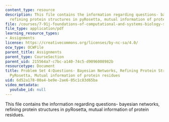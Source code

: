 ```yaml
---
content_type: resource
description: This file contains the information regarding questions- bayesian networks,
  refining protein structures in pyRosetta, mutual information of protein residues.
file: /courses/7-91j-foundations-of-computational-and-systems-biology-spring-2014/6d52a17800a4be9e2ae605c1c83d65ba_MIT7_91JS14_pset4_ques.pdf
file_type: application/pdf
learning_resource_types:
- Assignments
license: https://creativecommons.org/licenses/by-nc-sa/4.0/
ocw_type: OCWFile
parent_title: Assignments
parent_type: CourseSection
parent_uid: 215564a7-c7bc-a140-74c5-d9096008982b
resourcetype: Document
title: Problem Set 4:Questions- Bayesian Networks, Refining Protein Structures in
  PyRosetta, Mutual information of protein residues
uid: 6d52a178-00a4-be9e-2ae6-05c1c83d65ba
video_metadata:
  youtube_id: null
---
```

This file contains the information regarding questions- bayesian networks, refining protein structures in pyRosetta, mutual information of protein residues.
